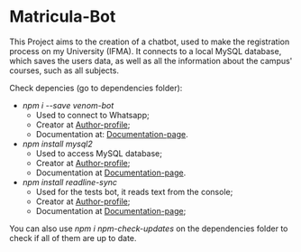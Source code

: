 # Matricula-Bot
This Project aims to the creation of a chatbot, used to make the registration process on my University (IFMA).
It connects to a local MySQL database, which saves the users data, as well as all the information about the campus' courses, such as all subjects.

Check depencies (go to dependencies folder):
- *npm i --save venom-bot*
  - Used to connect to Whatsapp; 
  - Creator at [Author-profile](https://github.com/orkestral);
  - Documentation at: [Documentation-page](https://orkestral.github.io/venom/index.html).
- *npm install mysql2*
  - Used to access MySQL database; 
  - Creator at [Author-profile](https://github.com/sidorares);
  - Documentation at [Documentation-page](https://github.com/sidorares/node-mysql2).
- *npm install readline-sync*
  - Used for the tests bot, it reads text from the console;
  - Creator at [Author-profile](https://github.com/anseki); 
  - Documentation at [Documentation-page](https://github.com/anseki/readline-sync);  

You can also use *npm i npm-check-updates* on the dependencies folder to check if all of them are up to date.
